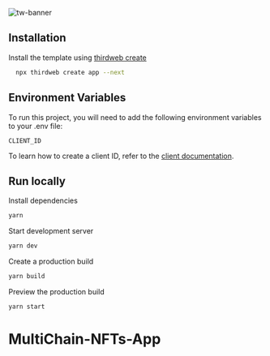 
![tw-banner](https://github-production-user-asset-6210df.s3.amazonaws.com/57885104/335691499-20c8ce3b-4e55-4f10-ae03-2fe4743a5ee8.png?X-Amz-Algorithm=AWS4-HMAC-SHA256&X-Amz-Credential=AKIAVCODYLSA53PQK4ZA%2F20241020%2Fus-east-1%2Fs3%2Faws4_request&X-Amz-Date=20241020T132927Z&X-Amz-Expires=300&X-Amz-Signature=0b9d0e532930f6bd9c8382521e240125634bba9cb3f0d0a223ae7aca83638c8d&X-Amz-SignedHeaders=host)

## Installation

Install the template using [thirdweb create](https://portal.thirdweb.com/cli/create)

```bash
  npx thirdweb create app --next
```

## Environment Variables

To run this project, you will need to add the following environment variables to your .env file:

`CLIENT_ID`

To learn how to create a client ID, refer to the [client documentation](https://portal.thirdweb.com/typescript/v5/client). 

## Run locally

Install dependencies

```bash
yarn
```

Start development server

```bash
yarn dev
```

Create a production build

```bash
yarn build
```

Preview the production build

```bash
yarn start
```

# MultiChain-NFTs-App
